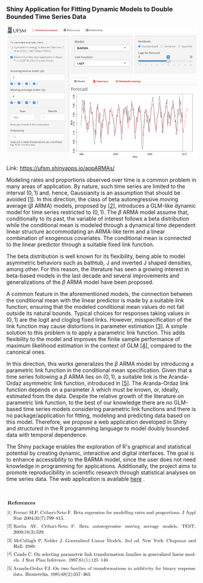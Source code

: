 ### Shiny Application for Fitting Dynamic Models to Double Bounded Time Series Data

<p align="center">
  <img src="app.PNG" alt="APP" width="733">
</p>

Link: https://ufsm.shinyapps.io/appARMAs/

Modeling rates and proportions observed over time is a common  problem in many areas of application.  By nature, such time series are limited to the interval $(0,1)$ and, hence, Gaussianity is an assumption that should be avoided [[1]](#fim). In this direction,  the class of beta autoregressive moving average ($\beta$ ARMA) models, proposed by [[2]](#fim), introduces a GLM-like dynamic model for time series restricted to $(0,1)$. The $\beta$ ARMA model assume that, conditionally to its past, the variable of interest follows a beta distribution while the conditional mean is modeled through a dynamical time dependent linear structure accommodating an ARMA-like term and a linear combination of exogenous covariates. The conditional mean is connected to the linear predictor through a suitable fixed link function.

The beta distribution is well known for its flexibility, being able to model asymmetric behaviors such as bathtub, J and inverted J shaped densities, among other. For this reason, the literature has seen a growing interest in beta-based models in the last decade and several improvements and generalizations of the $\beta$ ARMA model have been proposed. 

A common feature in the aforementioned models, the connection between the conditional mean with the linear predictor is made by a suitable link function, ensuring that the modeled conditional mean values do not fall outside its natural bounds. Typical choices for responses taking values in $(0,1)$ are the logit and cloglog fixed links. However, misspecification of the link function may cause distortions in parameter estimation [[3]](#fim). A simple solution to this problem is to apply a parametric link function. This adds flexibility to the model and improves the finite sample performance of maximum likelihood estimation in the context of GLM [[4]](#fim), compared to the canonical ones. 

In this direction, this works generalizes the $\beta$ ARMA model by introducing a parametric link function in the conditional mean specification. Given that a time series following a $\beta$ ARMA lies on $(0,1)$, a suitable link is the Aranda-Ordaz asymmetric link function, introduced in [[5]](#fim). The Aranda-Ordaz link function depends on a parameter $\lambda$ which must be known, or, ideally, estimated from the data. 
Despite the relative growth of the literature on parametric link function, to the best of our knowledge there are no GLM-based time series models considering parametric link functions and there is no package/application for fitting, modeling and predicting data based on this model. Therefore, we propose a web application developed in Shiny and structured in the R programming language to model doubly bounded data with temporal dependence.

The Shiny package enables the exploration of R's graphical and statistical potential by creating dynamic, interactive and digital interfaces. The goal is to enhance accessibility to the BARMA model, since the user does not need knowledge in programming for applications. Additionally, the project aims to promote reproducibility in scientific research through statistical analyses on time series data. The web application is available [here](http://ufsm.shinyapps.io/appARMAs/) .

 <a id="fim"></a>
 
<br>

<p align="center">
  <img src="refs.png" alt="Refs" width="733">
</p>
